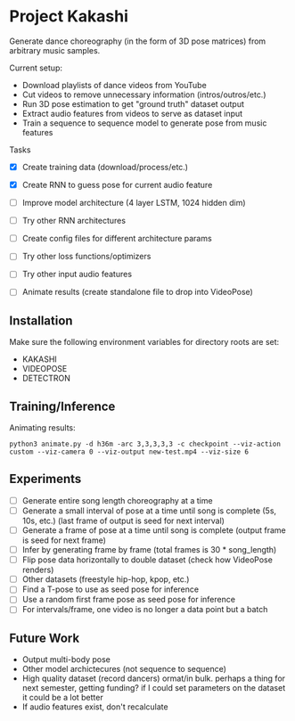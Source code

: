 # Project Kakashi
Generate dance choreography (in the form of 3D pose matrices) from arbitrary music samples.

Current setup:
- Download playlists of dance videos from YouTube
- Cut videos to remove unnecessary information (intros/outros/etc.)
- Run 3D pose estimation to get "ground truth" dataset output
- Extract audio features from videos to serve as dataset input
- Train a sequence to sequence model to generate pose from music features

Tasks
- [x] Create training data (download/process/etc.)
- [x] Create RNN to guess pose for current audio feature
- [ ] Improve model architecture (4 layer LSTM, 1024 hidden dim)
- [ ] Try other RNN architectures
- [ ] Create config files for different architecture params
- [ ] Try other loss functions/optimizers
- [ ] Try other input audio features
- [ ] Animate results (create standalone file to drop into VideoPose)


## Installation
Make sure the following environment variables for directory roots are set:
- KAKASHI
- VIDEOPOSE
- DETECTRON

## Training/Inference
Animating results:
```
python3 animate.py -d h36m -arc 3,3,3,3,3 -c checkpoint --viz-action custom --viz-camera 0 --viz-output new-test.mp4 --viz-size 6
```

## Experiments
- [ ] Generate entire song length choreography at a time
- [ ] Generate a small interval of pose at a time until song is complete (5s, 10s, etc.) (last frame of output is seed for next interval)
- [ ] Generate a frame of pose at a time until song is complete (output frame is seed for next frame)
- [ ] Infer by generating frame by frame (total frames is 30 * song_length)
- [ ] Flip pose data horizontally to double dataset (check how VideoPose renders)
- [ ] Other datasets (freestyle hip-hop, kpop, etc.)
- [ ] Find a T-pose to use as seed pose for inference
- [ ] Use a random first frame pose as seed pose for inference
- [ ] For intervals/frame, one video is no longer a data point but a batch

## Future Work
- Output multi-body pose
- Other model archictecures (not sequence to sequence)
- High quality dataset (record dancers)
ormat/in bulk. perhaps a thing for next semester, getting funding? if I could set parameters on the dataset it could be a lot better
- If audio features exist, don't recalculate
